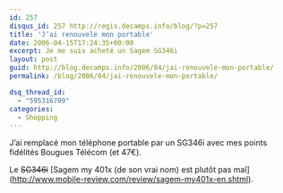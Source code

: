 ```yaml
---
id: 257
disqus_id: 257 http://regis.decamps.info/blog/?p=257
title: 'J’ai renouvelé mon portable'
date: 2006-04-15T17:24:35+00:00
excerpt: Je me suis acheté un Sagem SG346i
layout: post
guid: http://blog.decamps.info/2006/04/jai-renouvele-mon-portable/
permalink: /blog/2006/04/jai-renouvele-mon-portable/

dsq_thread_id:
  - "595316709"
categories:
  - Shopping
---
```

J’ai remplacé mon téléphone portable par un SG346i avec mes points fidélités Bougues Télécom (et 47€).

Le <strike>SG346i</strike> \[Sagem my 401x (de son vrai nom) est plutôt pas mal\](http://www.mobile-review.com/review/sagem-my401x-en.shtml).

